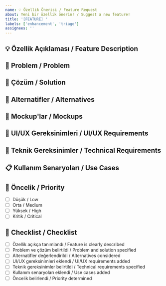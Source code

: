 ```yaml
---
name: 💡 Özellik Önerisi / Feature Request
about: Yeni bir özellik önerin! / Suggest a new feature!
title: '[FEATURE] '
labels: ['enhancement', 'triage']
assignees: ''
---
```


## 💡 Özellik Açıklaması / Feature Description
<!-- Bu özellik ne yapacak? / What will this feature do? -->

## 🎯 Problem / Problem
<!-- Hangi problemi çözecek? / What problem will it solve? -->

## 💭 Çözüm / Solution
<!-- Nasıl çözülecek? / How will it be solved? -->

## 🔄 Alternatifler / Alternatives
<!-- Başka hangi çözümler düşünüldü? / What other solutions were considered? -->

## 📸 Mockup'lar / Mockups
<!-- Varsa tasarım mockup'ları / Design mockups if applicable -->

## 🎨 UI/UX Gereksinimleri / UI/UX Requirements
<!-- Arayüz gereksinimleri / Interface requirements -->

## 🔧 Teknik Gereksinimler / Technical Requirements
<!-- Teknik gereksinimler / Technical requirements -->

## 📋 Kullanım Senaryoları / Use Cases
<!-- Hangi durumlarda kullanılacak? / In what scenarios will it be used? -->

## 🚀 Öncelik / Priority
<!-- Özelliğin önceliği / Feature priority -->
- [ ] Düşük / Low
- [ ] Orta / Medium
- [ ] Yüksek / High
- [ ] Kritik / Critical

## 📝 Checklist / Checklist
- [ ] Özellik açıkça tanımlandı / Feature is clearly described
- [ ] Problem ve çözüm belirtildi / Problem and solution specified
- [ ] Alternatifler değerlendirildi / Alternatives considered
- [ ] UI/UX gereksinimleri eklendi / UI/UX requirements added
- [ ] Teknik gereksinimler belirtildi / Technical requirements specified
- [ ] Kullanım senaryoları eklendi / Use cases added
- [ ] Öncelik belirlendi / Priority determined
